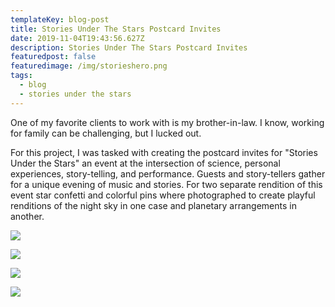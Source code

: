 ```yaml
---
templateKey: blog-post
title: Stories Under The Stars Postcard Invites
date: 2019-11-04T19:43:56.627Z
description: Stories Under The Stars Postcard Invites
featuredpost: false
featuredimage: /img/storieshero.png
tags:
  - blog
  - stories under the stars
---
```

One of my favorite clients to work with is my brother-in-law. I know, working for family can be challenging, but I lucked out. 

For this project, I was tasked with creating the postcard invites for "Stories Under the Stars" an event at the intersection of science, personal experiences, story-telling, and performance. Guests and story-tellers gather for a unique evening of music and stories. For two separate rendition of this event star confetti and colorful pins where photographed to create playful renditions of the night sky in one case and planetary arrangements in another.

![](/img/2.png)

![](/img/3.png)

![](/img/4.png)

![](/img/5.png)
